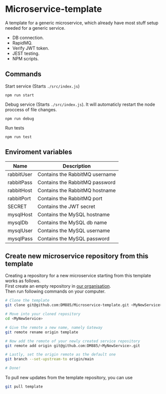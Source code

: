 # Microservice-template
A template for a generic microservice, which already have most stuff setup needed for a generic service.
- DB connection.
- RapidMQ.
- Verify JWT token.
- JEST testing.
- NPM scripts.

## Commands
Start service (Starts `./src/index.js`)
```
npm run start
```


Debug service (Starts `./src/index.js`). It will automaticly restart the node proccess of file changes.
```
npm run debug
```

Run tests
```
npm run test
```

## Enviroment variables
| Name       | Description                    |
|------------|--------------------------------|
| rabbitUser | Contains the RabbitMQ username |
| rabbitPass | Contains the RabbitMQ password |
| rabbitHost | Contains the RabbitMQ hostname |
| rabbitPort | Contains the RabbitMQ port     |
| SECRET     | Contains the JWT secret        |
| mysqlHost  | Contains the MySQL hostname    |
| mysqlDb    | Contains the MySQL db name     |
| mysqlUser  | Contains the MySQL username    |
| mysqlPass  | Contains the MySQL password    |


## Create new microservice repository from this template
Creating a repository for a new microservice starting from this template works as follows.  
First create an empty repository in [our organisation](https://github.com/DM885).  
Then run following commands on your computer.
```sh
# Clone the template
git clone git@github.com:DM885/Microservice-template.git <MyNewService>

# Move into your cloned repository
cd <MyNewService>

# Give the remote a new name, namely Gateway
git remote rename origin template

# Now add the remote of your newly created service repository
git remote add origin git@github.com:DM885/<MyNewService>.git

# Lastly, set the origin remote as the default one
git branch --set-upstream-to origin/main

# Done!
```

To pull new updates from the template repository, you can use
```sh
git pull template
```


